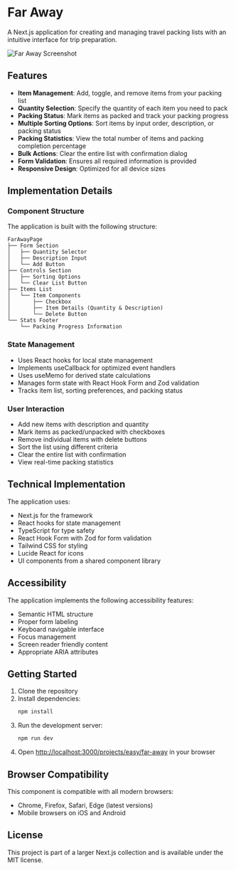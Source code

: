 # Far Away

A Next.js application for creating and managing travel packing lists with an intuitive interface for trip preparation.

![Far Away Screenshot](https://ik.imagekit.io/nagoevid/nextjs-projects/far-away.png?updatedAt=1748975560239)

## Features

- **Item Management**: Add, toggle, and remove items from your packing list
- **Quantity Selection**: Specify the quantity of each item you need to pack
- **Packing Status**: Mark items as packed and track your packing progress
- **Multiple Sorting Options**: Sort items by input order, description, or packing status
- **Packing Statistics**: View the total number of items and packing completion percentage
- **Bulk Actions**: Clear the entire list with confirmation dialog
- **Form Validation**: Ensures all required information is provided
- **Responsive Design**: Optimized for all device sizes

## Implementation Details

### Component Structure

The application is built with the following structure:

```
FarAwayPage
├── Form Section
│   ├── Quantity Selector
│   ├── Description Input
│   └── Add Button
├── Controls Section
│   ├── Sorting Options
│   └── Clear List Button
├── Items List
│   └── Item Components
│       ├── Checkbox
│       ├── Item Details (Quantity & Description)
│       └── Delete Button
└── Stats Footer
    └── Packing Progress Information
```

### State Management

- Uses React hooks for local state management
- Implements useCallback for optimized event handlers
- Uses useMemo for derived state calculations
- Manages form state with React Hook Form and Zod validation
- Tracks item list, sorting preferences, and packing status

### User Interaction

- Add new items with description and quantity
- Mark items as packed/unpacked with checkboxes
- Remove individual items with delete buttons
- Sort the list using different criteria
- Clear the entire list with confirmation
- View real-time packing statistics

## Technical Implementation

The application uses:

- Next.js for the framework
- React hooks for state management
- TypeScript for type safety
- React Hook Form with Zod for form validation
- Tailwind CSS for styling
- Lucide React for icons
- UI components from a shared component library

## Accessibility

The application implements the following accessibility features:

- Semantic HTML structure
- Proper form labeling
- Keyboard navigable interface
- Focus management
- Screen reader friendly content
- Appropriate ARIA attributes

## Getting Started

1. Clone the repository
2. Install dependencies:
   ```bash
   npm install
   ```
3. Run the development server:
   ```bash
   npm run dev
   ```
4. Open [http://localhost:3000/projects/easy/far-away](http://localhost:3000/projects/easy/far-away) in your browser

## Browser Compatibility

This component is compatible with all modern browsers:

- Chrome, Firefox, Safari, Edge (latest versions)
- Mobile browsers on iOS and Android

## License

This project is part of a larger Next.js collection and is available under the MIT license. 